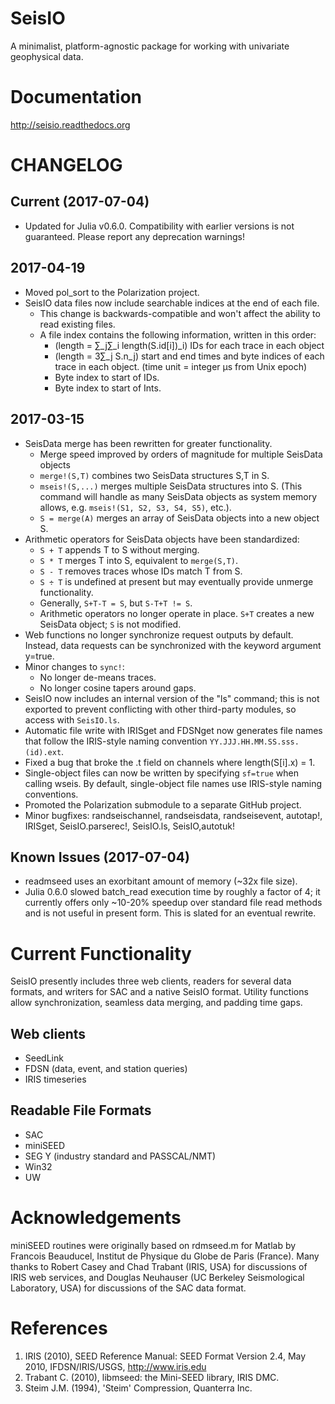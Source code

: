 # SeisIO
A minimalist, platform-agnostic package for working with univariate geophysical data.

# Documentation
http://seisio.readthedocs.org

# CHANGELOG
## Current (2017-07-04)
* Updated for Julia v0.6.0. Compatibility with earlier versions is not guaranteed. Please report any deprecation warnings!

## 2017-04-19
* Moved pol_sort to the Polarization project.
* SeisIO data files now include searchable indices at the end of each file.
  + This change is backwards-compatible and won't affect the ability to read existing files.
  + A file index contains the following information, written in this order:
    - (length = ∑\_j∑\_i length(S.id[i])\_i) IDs for each trace in each object
    - (length = 3∑\_j S.n\_j) start and end times and byte indices of each trace in each object. (time unit = integer μs from Unix epoch)
    - Byte index to start of IDs.
    - Byte index to start of Ints.

## 2017-03-15
* SeisData merge has been rewritten for greater functionality.
  + Merge speed improved by orders of magnitude for multiple SeisData objects
  + `merge!(S,T)` combines two SeisData structures S,T in S.
  + `mseis!(S,...)` merges multiple SeisData structures into S. (This command will handle as many SeisData objects as system memory allows, e.g. `mseis!(S1, S2, S3, S4, S5)`, etc.).
  + `S = merge(A)` merges an array of SeisData objects into a new object S.
* Arithmetic operators for SeisData objects have been standardized:
  + `S + T` appends T to S without merging.
  + `S * T` merges T into S, equivalent to `merge(S,T)`.
  + `S - T` removes traces whose IDs match T from S.
  + `S ÷ T` is undefined at present but may eventually provide unmerge functionality.
  + Generally, `S+T-T = S`, but `S-T+T != S`.
  + Arithmetic operators no longer operate in place. `S+T` creates a new SeisData object; `S` is not modified.
* Web functions no longer synchronize request outputs by default. Instead, data requests can be synchronized with the keyword argument y=true.
* Minor changes to `sync!`:
  + No longer de-means traces.
  + No longer cosine tapers around gaps.
* SeisIO now includes an internal version of the "ls" command; this is not exported to prevent conflicting with other third-party modules, so access with `SeisIO.ls`.
* Automatic file write with IRISget and FDSNget now generates file names that follow the IRIS-style naming convention `YY.JJJ.HH.MM.SS.sss.(id).ext`.
* Fixed a bug that broke the .t field on channels where length(S[i].x) = 1.
* Single-object files can now be written by specifying `sf=true` when calling wseis. By default, single-object file names use IRIS-style naming conventions.
* Promoted the Polarization submodule to a separate GitHub project.
* Minor bugfixes: randseischannel, randseisdata, randseisevent, autotap!, IRISget, SeisIO.parserec!, SeisIO.ls, SeisIO,autotuk!

## Known Issues (2017-07-04)
* readmseed uses an exorbitant amount of memory (~32x file size).
* Julia 0.6.0 slowed batch_read execution time by roughly a factor of 4; it currently offers only ~10-20% speedup over standard file read methods and is not useful in present form. This is slated for an eventual rewrite.

# Current Functionality
SeisIO presently includes three web clients, readers for several data formats, and writers for SAC and a native SeisIO format. Utility functions allow synchronization, seamless data merging, and padding time gaps.

## Web clients
* SeedLink
* FDSN (data, event, and station queries)
* IRIS timeseries

## Readable File Formats
* SAC
* miniSEED
* SEG Y (industry standard and PASSCAL/NMT)
* Win32
* UW

# Acknowledgements
miniSEED routines were originally based on rdmseed.m for Matlab by Francois Beauducel, Institut de Physique du Globe de Paris (France). Many thanks to Robert Casey and Chad Trabant (IRIS, USA) for discussions of IRIS web services, and Douglas Neuhauser (UC Berkeley Seismological Laboratory, USA) for discussions of the SAC data format.

# References
1. IRIS (2010), SEED Reference Manual: SEED Format Version 2.4, May 2010, IFDSN/IRIS/USGS, http://www.iris.edu
2. Trabant C. (2010), libmseed: the Mini-SEED library, IRIS DMC.
3. Steim J.M. (1994), 'Steim' Compression, Quanterra Inc.

